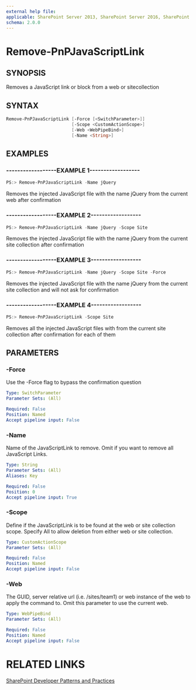 ```yaml
---
external help file:
applicable: SharePoint Server 2013, SharePoint Server 2016, SharePoint Online
schema: 2.0.0
---
```

# Remove-PnPJavaScriptLink

## SYNOPSIS
Removes a JavaScript link or block from a web or sitecollection

## SYNTAX 

```powershell
Remove-PnPJavaScriptLink [-Force [<SwitchParameter>]]
                         [-Scope <CustomActionScope>]
                         [-Web <WebPipeBind>]
                         [-Name <String>]
```

## EXAMPLES

### ------------------EXAMPLE 1------------------
```powershell
PS:> Remove-PnPJavaScriptLink -Name jQuery
```

Removes the injected JavaScript file with the name jQuery from the current web after confirmation

### ------------------EXAMPLE 2------------------
```powershell
PS:> Remove-PnPJavaScriptLink -Name jQuery -Scope Site
```

Removes the injected JavaScript file with the name jQuery from the current site collection after confirmation

### ------------------EXAMPLE 3------------------
```powershell
PS:> Remove-PnPJavaScriptLink -Name jQuery -Scope Site -Force
```

Removes the injected JavaScript file with the name jQuery from the current site collection and will not ask for confirmation

### ------------------EXAMPLE 4------------------
```powershell
PS:> Remove-PnPJavaScriptLink -Scope Site
```

Removes all the injected JavaScript files with from the current site collection after confirmation for each of them

## PARAMETERS

### -Force
Use the -Force flag to bypass the confirmation question

```yaml
Type: SwitchParameter
Parameter Sets: (All)

Required: False
Position: Named
Accept pipeline input: False
```

### -Name
Name of the JavaScriptLink to remove. Omit if you want to remove all JavaScript Links.

```yaml
Type: String
Parameter Sets: (All)
Aliases: Key

Required: False
Position: 0
Accept pipeline input: True
```

### -Scope
Define if the JavaScriptLink is to be found at the web or site collection scope. Specify All to allow deletion from either web or site collection.

```yaml
Type: CustomActionScope
Parameter Sets: (All)

Required: False
Position: Named
Accept pipeline input: False
```

### -Web
The GUID, server relative url (i.e. /sites/team1) or web instance of the web to apply the command to. Omit this parameter to use the current web.

```yaml
Type: WebPipeBind
Parameter Sets: (All)

Required: False
Position: Named
Accept pipeline input: False
```

# RELATED LINKS

[SharePoint Developer Patterns and Practices](http://aka.ms/sppnp)